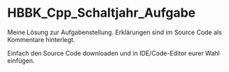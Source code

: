 # HBBK_Cpp_Schaltjahr_Aufgabe

Meine Lösung zur Aufgabenstellung.
Erklärungen sind im Source Code als Kommentare hinterlegt.

Einfach den Source Code downloaden und in IDE/Code-Editor
eurer Wahl einfügen.
